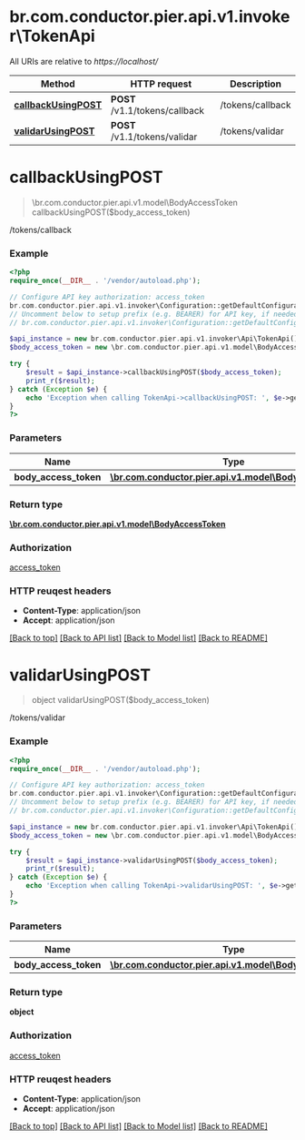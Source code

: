 # br.com.conductor.pier.api.v1.invoker\TokenApi

All URIs are relative to *https://localhost/*

Method | HTTP request | Description
------------- | ------------- | -------------
[**callbackUsingPOST**](TokenApi.md#callbackUsingPOST) | **POST** /v1.1/tokens/callback | /tokens/callback
[**validarUsingPOST**](TokenApi.md#validarUsingPOST) | **POST** /v1.1/tokens/validar | /tokens/validar


# **callbackUsingPOST**
> \br.com.conductor.pier.api.v1.model\BodyAccessToken callbackUsingPOST($body_access_token)

/tokens/callback

### Example 
```php
<?php
require_once(__DIR__ . '/vendor/autoload.php');

// Configure API key authorization: access_token
br.com.conductor.pier.api.v1.invoker\Configuration::getDefaultConfiguration()->setApiKey('access_token', 'YOUR_API_KEY');
// Uncomment below to setup prefix (e.g. BEARER) for API key, if needed
// br.com.conductor.pier.api.v1.invoker\Configuration::getDefaultConfiguration()->setApiKeyPrefix('access_token', 'BEARER');

$api_instance = new br.com.conductor.pier.api.v1.invoker\Api\TokenApi();
$body_access_token = new \br.com.conductor.pier.api.v1.model\BodyAccessToken(); // \br.com.conductor.pier.api.v1.model\BodyAccessToken | bodyAccessToken

try { 
    $result = $api_instance->callbackUsingPOST($body_access_token);
    print_r($result);
} catch (Exception $e) {
    echo 'Exception when calling TokenApi->callbackUsingPOST: ', $e->getMessage(), "\n";
}
?>
```

### Parameters

Name | Type | Description  | Notes
------------- | ------------- | ------------- | -------------
 **body_access_token** | [**\br.com.conductor.pier.api.v1.model\BodyAccessToken**](\br.com.conductor.pier.api.v1.model\BodyAccessToken.md)| bodyAccessToken | 

### Return type

[**\br.com.conductor.pier.api.v1.model\BodyAccessToken**](BodyAccessToken.md)

### Authorization

[access_token](../README.md#access_token)

### HTTP reuqest headers

 - **Content-Type**: application/json
 - **Accept**: application/json

[[Back to top]](#) [[Back to API list]](../README.md#documentation-for-api-endpoints) [[Back to Model list]](../README.md#documentation-for-models) [[Back to README]](../README.md)

# **validarUsingPOST**
> object validarUsingPOST($body_access_token)

/tokens/validar

### Example 
```php
<?php
require_once(__DIR__ . '/vendor/autoload.php');

// Configure API key authorization: access_token
br.com.conductor.pier.api.v1.invoker\Configuration::getDefaultConfiguration()->setApiKey('access_token', 'YOUR_API_KEY');
// Uncomment below to setup prefix (e.g. BEARER) for API key, if needed
// br.com.conductor.pier.api.v1.invoker\Configuration::getDefaultConfiguration()->setApiKeyPrefix('access_token', 'BEARER');

$api_instance = new br.com.conductor.pier.api.v1.invoker\Api\TokenApi();
$body_access_token = new \br.com.conductor.pier.api.v1.model\BodyAccessToken(); // \br.com.conductor.pier.api.v1.model\BodyAccessToken | bodyAccessToken

try { 
    $result = $api_instance->validarUsingPOST($body_access_token);
    print_r($result);
} catch (Exception $e) {
    echo 'Exception when calling TokenApi->validarUsingPOST: ', $e->getMessage(), "\n";
}
?>
```

### Parameters

Name | Type | Description  | Notes
------------- | ------------- | ------------- | -------------
 **body_access_token** | [**\br.com.conductor.pier.api.v1.model\BodyAccessToken**](\br.com.conductor.pier.api.v1.model\BodyAccessToken.md)| bodyAccessToken | 

### Return type

**object**

### Authorization

[access_token](../README.md#access_token)

### HTTP reuqest headers

 - **Content-Type**: application/json
 - **Accept**: application/json

[[Back to top]](#) [[Back to API list]](../README.md#documentation-for-api-endpoints) [[Back to Model list]](../README.md#documentation-for-models) [[Back to README]](../README.md)

